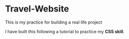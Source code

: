 # Travel-Website
 This is my practice for building a real life project

I have built this following a tutorial to practice my **CSS skill**.
